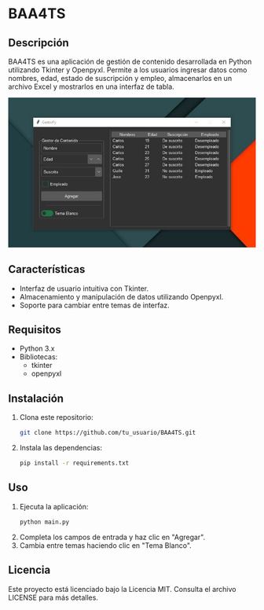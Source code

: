 # BAA4TS

## Descripción
BAA4TS es una aplicación de gestión de contenido desarrollada en Python utilizando Tkinter y Openpyxl. Permite a los usuarios ingresar datos como nombres, edad, estado de suscripción y empleo, almacenarlos en un archivo Excel y mostrarlos en una interfaz de tabla.

![Imagen del sofware](Github/img.jpeg)

## Características
- Interfaz de usuario intuitiva con Tkinter.
- Almacenamiento y manipulación de datos utilizando Openpyxl.
- Soporte para cambiar entre temas de interfaz.

## Requisitos
- Python 3.x
- Bibliotecas:
  - tkinter
  - openpyxl

## Instalación
1. Clona este repositorio:
   ```bash
   git clone https://github.com/tu_usuario/BAA4TS.git
   ```
2. Instala las dependencias:
   ```bash
   pip install -r requirements.txt
   ```

## Uso
1. Ejecuta la aplicación:
   ```bash
   python main.py
   ```
2. Completa los campos de entrada y haz clic en "Agregar".
3. Cambia entre temas haciendo clic en "Tema Blanco".



## Licencia
Este proyecto está licenciado bajo la Licencia MIT. Consulta el archivo LICENSE para más detalles.